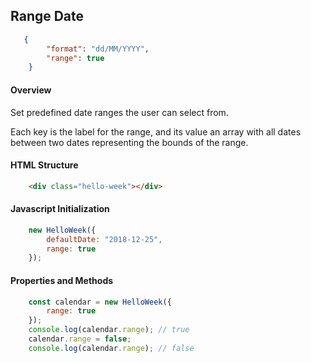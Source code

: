 ## Range Date

```json
   {
        "format": "dd/MM/YYYY",
        "range": true
    }
```

#### Overview
Set predefined date ranges the user can select from.

Each key is the label for the range, and its value an array with all dates between two dates representing the bounds of the range.

#### HTML Structure
```html
    <div class="hello-week"></div>
```

#### Javascript Initialization
```js
    new HelloWeek({
        defaultDate: "2018-12-25",
        range: true
    });
```

#### Properties and Methods
```js
    const calendar = new HelloWeek({
        range: true
    });
    console.log(calendar.range); // true
    calendar.range = false;
    console.log(calendar.range); // false
```
